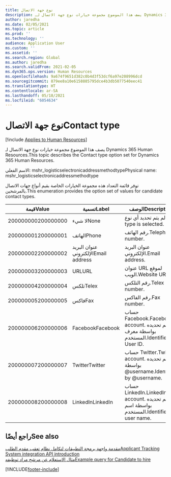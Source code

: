 ```yaml
---
title: نوع جهة الاتصال
description: يصف هذا الموضوع مجموعة خيارات نوع جهة الاتصال لـ Dynamics 365 Human Resources.
author: jaredha
ms.date: 02/05/2021
ms.topic: article
ms.prod: ''
ms.technology: ''
audience: Application User
ms.custom: ''
ms.assetid: ''
ms.search.region: Global
ms.author: jaredha
ms.search.validFrom: 2021-02-05
ms.dyn365.ops.version: Human Resources
ms.openlocfilehash: 9a674f9651d382c0b4d3f53dcf6a97e208996dcd
ms.sourcegitcommit: 879ee8a10e6158885795dce4b3db5077540eec41
ms.translationtype: HT
ms.contentlocale: ar-SA
ms.lasthandoff: 05/18/2021
ms.locfileid: "6054634"
---
```

# <a name="contact-type"></a><span data-ttu-id="65d83-103">نوع جهة الاتصال</span><span class="sxs-lookup"><span data-stu-id="65d83-103">Contact type</span></span>

[!include [Applies to Human Resources](../includes/applies-to-hr.md)]

<span data-ttu-id="65d83-104">يصف هذا الموضوع مجموعة خيارات نوع جهة الاتصال لـ Dynamics 365 Human Resources.</span><span class="sxs-lookup"><span data-stu-id="65d83-104">This topic describes the Contact type option set for Dynamics 365 Human Resources.</span></span>

<span data-ttu-id="65d83-105">الاسم الفعلي: mshr_logisticselectronicaddressmethodtype</span><span class="sxs-lookup"><span data-stu-id="65d83-105">Physical name: mshr_logisticselectronicaddressmethodtype</span></span>

<span data-ttu-id="65d83-106">توفر قائمة التعداد هذه مجموعة الخيارات الخاصة بقيم أنواع جهات الاتصال بالمرشحين.</span><span class="sxs-lookup"><span data-stu-id="65d83-106">This enumeration provides the option set of values for candidate contact types.</span></span> 

| <span data-ttu-id="65d83-107">قيمة</span><span class="sxs-lookup"><span data-stu-id="65d83-107">Value</span></span> | <span data-ttu-id="65d83-108">تسمية</span><span class="sxs-lookup"><span data-stu-id="65d83-108">Label</span></span> | <span data-ttu-id="65d83-109">الوصف</span><span class="sxs-lookup"><span data-stu-id="65d83-109">Description</span></span> |
| --- | --- | --- |
| <span data-ttu-id="65d83-110">200000000</span><span class="sxs-lookup"><span data-stu-id="65d83-110">200000000</span></span> | <span data-ttu-id="65d83-111">لا شيء</span><span class="sxs-lookup"><span data-stu-id="65d83-111">None</span></span> | <span data-ttu-id="65d83-112">لم يتم تحديد أي نوع.</span><span class="sxs-lookup"><span data-stu-id="65d83-112">No type is selected.</span></span> |
| <span data-ttu-id="65d83-113">200000001</span><span class="sxs-lookup"><span data-stu-id="65d83-113">200000001</span></span> | <span data-ttu-id="65d83-114">الهاتف</span><span class="sxs-lookup"><span data-stu-id="65d83-114">Phone</span></span> | <span data-ttu-id="65d83-115">رقم الهاتف.</span><span class="sxs-lookup"><span data-stu-id="65d83-115">Telephone number.</span></span> |
| <span data-ttu-id="65d83-116">200000002</span><span class="sxs-lookup"><span data-stu-id="65d83-116">200000002</span></span> | <span data-ttu-id="65d83-117">عنوان البريد الإلكتروني</span><span class="sxs-lookup"><span data-stu-id="65d83-117">Email address</span></span> | <span data-ttu-id="65d83-118">عنوان البريد الإلكتروني.</span><span class="sxs-lookup"><span data-stu-id="65d83-118">Email address.</span></span> |
| <span data-ttu-id="65d83-119">200000003</span><span class="sxs-lookup"><span data-stu-id="65d83-119">200000003</span></span> | <span data-ttu-id="65d83-120">URL</span><span class="sxs-lookup"><span data-stu-id="65d83-120">URL</span></span> | <span data-ttu-id="65d83-121">عنوان URL لموقع الويب.</span><span class="sxs-lookup"><span data-stu-id="65d83-121">Website URL.</span></span> |
| <span data-ttu-id="65d83-122">200000004</span><span class="sxs-lookup"><span data-stu-id="65d83-122">200000004</span></span> | <span data-ttu-id="65d83-123">تلكس</span><span class="sxs-lookup"><span data-stu-id="65d83-123">Telex</span></span> | <span data-ttu-id="65d83-124">رقم التلكس.</span><span class="sxs-lookup"><span data-stu-id="65d83-124">Telex number.</span></span> |
| <span data-ttu-id="65d83-125">200000005</span><span class="sxs-lookup"><span data-stu-id="65d83-125">200000005</span></span> | <span data-ttu-id="65d83-126">فاكس</span><span class="sxs-lookup"><span data-stu-id="65d83-126">Fax</span></span> | <span data-ttu-id="65d83-127">رقم الفاكس.</span><span class="sxs-lookup"><span data-stu-id="65d83-127">Fax number.</span></span> |
| <span data-ttu-id="65d83-128">200000006</span><span class="sxs-lookup"><span data-stu-id="65d83-128">200000006</span></span> | <span data-ttu-id="65d83-129">Facebook</span><span class="sxs-lookup"><span data-stu-id="65d83-129">Facebook</span></span> | <span data-ttu-id="65d83-130">حساب Facebook.</span><span class="sxs-lookup"><span data-stu-id="65d83-130">Facebook account.</span></span> <span data-ttu-id="65d83-131">يتم تحديده بواسطة معرف المستخدم.</span><span class="sxs-lookup"><span data-stu-id="65d83-131">Identified by User ID.</span></span> |
| <span data-ttu-id="65d83-132">200000007</span><span class="sxs-lookup"><span data-stu-id="65d83-132">200000007</span></span> | <span data-ttu-id="65d83-133">Twitter</span><span class="sxs-lookup"><span data-stu-id="65d83-133">Twitter</span></span> | <span data-ttu-id="65d83-134">حساب Twitter.</span><span class="sxs-lookup"><span data-stu-id="65d83-134">Twitter account.</span></span> <span data-ttu-id="65d83-135">يتم تحديده بواسطة @username.</span><span class="sxs-lookup"><span data-stu-id="65d83-135">Identified by @username.</span></span> |
| <span data-ttu-id="65d83-136">200000008</span><span class="sxs-lookup"><span data-stu-id="65d83-136">200000008</span></span> | <span data-ttu-id="65d83-137">LinkedIn</span><span class="sxs-lookup"><span data-stu-id="65d83-137">LinkedIn</span></span> | <span data-ttu-id="65d83-138">حساب LinkedIn.</span><span class="sxs-lookup"><span data-stu-id="65d83-138">LinkedIn account.</span></span> <span data-ttu-id="65d83-139">يتم تحديده بواسطة اسم المستخدم.</span><span class="sxs-lookup"><span data-stu-id="65d83-139">Identified by user name.</span></span> |

## <a name="see-also"></a><span data-ttu-id="65d83-140">راجع أيضًا</span><span class="sxs-lookup"><span data-stu-id="65d83-140">See also</span></span>

[<span data-ttu-id="65d83-141">مقدمة واجهة برمجة التطبيقات لتكامل نظام تعقب مقدم الطلب</span><span class="sxs-lookup"><span data-stu-id="65d83-141">Applicant Tracking System integration API introduction</span></span>](hr-admin-integration-ats-api-introduction.md)<br>
[<span data-ttu-id="65d83-142">مثال الاستعلام عن مرشح مراد توظيفه</span><span class="sxs-lookup"><span data-stu-id="65d83-142">Example query for Candidate to hire</span></span>](hr-admin-integration-ats-api-candidate-to-hire-example-query.md)


[!INCLUDE[footer-include](../includes/footer-banner.md)]